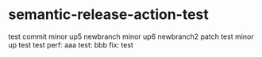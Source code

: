 # semantic-release-action-test

test commit
minor up5 newbranch
minor up6 newbranch2
patch test 
minor up test
test
perf: aaa
test: bbb
fix: test